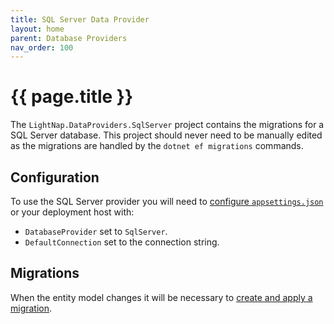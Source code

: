 ```yaml
---
title: SQL Server Data Provider
layout: home
parent: Database Providers
nav_order: 100
---
```


# {{ page.title }}

The `LightNap.DataProviders.SqlServer` project contains the migrations for a SQL Server database. This project should never need to be manually edited as the migrations are handled by the `dotnet ef migrations` commands.

## Configuration

To use the SQL Server provider you will need to [configure `appsettings.json`](../application-configuration) or your deployment host with:

- `DatabaseProvider` set to `SqlServer`.
- `DefaultConnection` set to the connection string.

## Migrations

When the entity model changes it will be necessary to [create and apply a migration](./ef-migrations).

